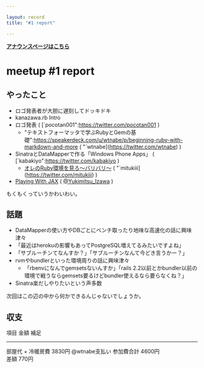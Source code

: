 ```yaml
---

layout: record
title: "#1 report"

---
```


<p> <a href="./"><strong>アナウンスページはこちら</strong></a></p>

meetup #1 report
=================

やったこと
----------

-   ロゴ発表者が大胆に遅刻してドッキドキ
-   kanazawa.rb Intro
-   ロゴ発表 ( [`pocotan001":https://twitter.com/pocotan001 )
    * "テキストフォーマッタで学ぶRubyとGemの基礎":https://speakerdeck.com/u/wtnabe/p/beginning-ruby-with-markdown-and-more ( "`wtnabe](https://twitter.com/wtnabe)
    )
-   SinatraとDataMapperで作る「Windows Phone Apps」 (
    [`kabakiyo":https://twitter.com/kabakiyo )
    * <a href="https://speakerdeck.com/u/mitukiii/p/orefalse-ruby-huan-jing-wojian-ro-~-baribari~">オレのRuby環境を見ろ〜バリバリ〜</a> ( "`mitukiii](https://twitter.com/mitukiii)
    )
-   [Playing With
    JAX](https://speakerdeck.com/u/izawa/p/playing-with-jax) (
    [@Yukimitsu\_Izawa](https://twitter.com/Yukimitsu_Izawa) )

もくもくっていうかわいわい。

話題
----

-   DataMapperの使い方やDBごとにベンチ取ったり地味な高速化の話に興味津々
-   「最近はherokuの影響もあってPostgreSQL増えてるみたいですよね」
-   「サブルーチンてなんすか？」「サブルーチンなんて今どき言うかー？」
-   rvmやbundlerといった環境周りの話に興味津々
    -   「rbenvになんでgemsetsないんすか」「rails
        2.2以前とかbundler以前の環境で戦うならgemsets要るけどbundler使えるなら要らなくね？」
-   Sinatra楽だしやりたいという声多数

次回はこの辺の中から何かできるんじゃないでしょうか。

収支
----

  項目                金額     補足
  ------------------- -------- ---------------
  部屋代 + 冷暖房費   3830円   @wtnabe支払い
  参加費合計          4600円   
  差額                770円    


